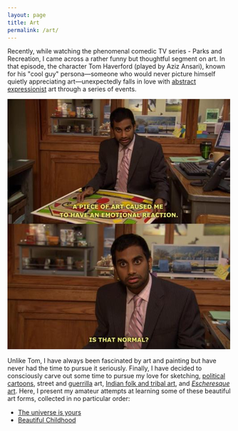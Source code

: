 ```yaml
---
layout: page
title: Art
permalink: /art/
---
```


Recently, while watching the phenomenal comedic TV series - Parks and Recreation, I came across a rather funny but thoughtful segment on art. In that episode, the character Tom Haverford (played by Aziz Ansari), known for his "cool guy" persona—someone who would never picture himself quietly appreciating art—unexpectedly falls in love with [abstract expressionist](https://en.wikipedia.org/wiki/Abstract_expressionism) art through a series of events.

![Tom Haverford](https://raw.githubusercontent.com/Abhiroop/Abhiroop.github.io/refs/heads/master/images/jWOXIr9.jpeg)

Unlike Tom, I have always been fascinated by art and painting but have never had the time to pursue it seriously. Finally, I have decided to consciously carve out some time to pursue my love for sketching, [political cartoons](https://en.wikipedia.org/wiki/Political_cartoon), street and [guerrilla](https://en.wikipedia.org/wiki/Guerrilla_art) art, [Indian folk and tribal art](https://en.wikipedia.org/wiki/Indian_art#Folk_and_tribal_art), and [*Escheresque* art](https://en.wikipedia.org/wiki/M._C._Escher). Here, I present my amateur attempts at learning some of these beautiful art forms, collected in no particular order:

- [The universe is yours](https://abhiroop.github.io/art/universe)
- [Beautiful Childhood](https://abhiroop.github.io/art/childhood)
